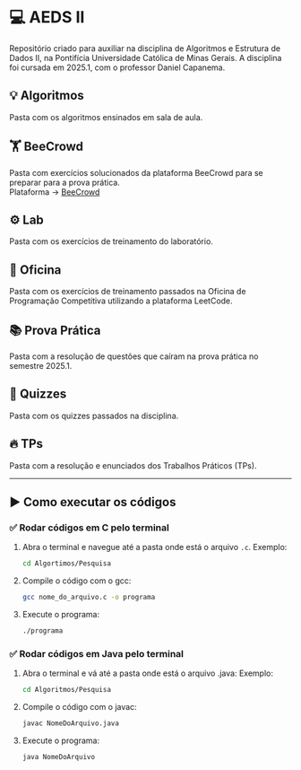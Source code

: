 # 💻 AEDS II
Repositório criado para auxiliar na disciplina de Algoritmos e Estrutura de Dados II, na Pontifícia Universidade Católica de Minas Gerais. A disciplina foi cursada em 2025.1, com o professor Daniel Capanema. 

## 💡 Algoritmos
Pasta com os algoritmos ensinados em sala de aula.

## 🏋️ BeeCrowd
Pasta com exercícios solucionados da plataforma BeeCrowd para se preparar para a prova prática.  
Plataforma → [BeeCrowd](https://judge.beecrowd.com/pt)

## ⚙️ Lab
Pasta com os exercícios de treinamento do laboratório.

## 📘 Oficina
Pasta com os exercícios de treinamento passados na Oficina de Programação Competitiva utilizando a plataforma LeetCode.

## 📚 Prova Prática
Pasta com a resolução de questões que caíram na prova prática no semestre 2025.1.

## 📝 Quizzes
Pasta com os quizzes passados na disciplina.

## 🔥 TPs
Pasta com a resolução e enunciados dos Trabalhos Práticos (TPs).

---

## ▶️ Como executar os códigos

### ✅ Rodar códigos em **C** pelo terminal

1. Abra o terminal e navegue até a pasta onde está o arquivo `.c`.
   Exemplo:
   ```bash
   cd Algortimos/Pesquisa
   
3. Compile o código com o gcc:
   ```bash
   gcc nome_do_arquivo.c -o programa

4. Execute o programa:
   ```bash
   ./programa
   
### ✅ Rodar códigos em Java pelo terminal
1. Abra o terminal e vá até a pasta onde está o arquivo .java:
   Exemplo:
   ```bash
   cd Algoritmos/Pesquisa
   
2. Compile o código com o javac:
   ```bash
   javac NomeDoArquivo.java
4. Execute o programa:
   ```bash
   java NomeDoArquivo
